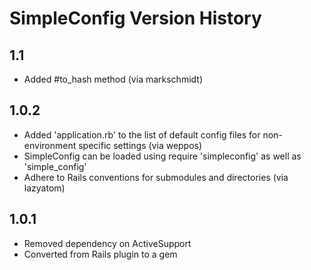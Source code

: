 # SimpleConfig Version History

## 1.1
* Added #to_hash method (via markschmidt)

## 1.0.2
* Added 'application.rb' to the list of default config files for non-environment specific settings (via weppos)
* SimpleConfig can be loaded using require 'simpleconfig' as well as 'simple_config'
* Adhere to Rails conventions for submodules and directories (via lazyatom)

## 1.0.1
* Removed dependency on ActiveSupport
* Converted from Rails plugin to a gem
